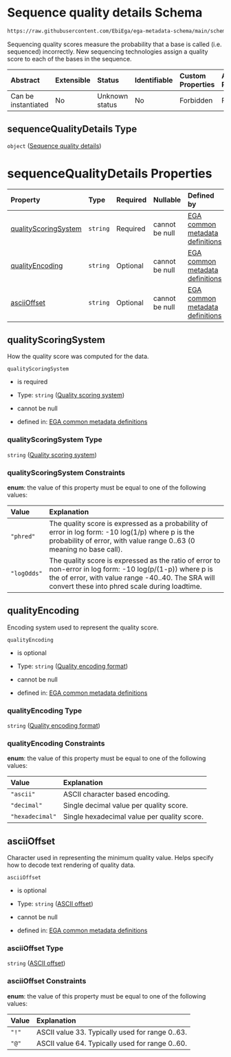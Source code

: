 # Sequence quality details Schema

```txt
https://raw.githubusercontent.com/EbiEga/ega-metadata-schema/main/schemas/EGA.common-definitions.json#/$defs/fileObject/properties/sequenceQualityDetails
```

Sequencing quality scores measure the probability that a base is called (i.e. sequenced) incorrectly. New sequencing technologies assign a quality score to each of the bases in the sequence.

| Abstract            | Extensible | Status         | Identifiable | Custom Properties | Additional Properties | Access Restrictions | Defined In                                                                                           |
| :------------------ | :--------- | :------------- | :----------- | :---------------- | :-------------------- | :------------------ | :--------------------------------------------------------------------------------------------------- |
| Can be instantiated | No         | Unknown status | No           | Forbidden         | Forbidden             | none                | [EGA.common-definitions.json\*](../../../schemas/EGA.common-definitions.json "open original schema") |

## sequenceQualityDetails Type

`object` ([Sequence quality details](ega-4-defs-ega-file-object-properties-sequence-quality-details.md))

# sequenceQualityDetails Properties

| Property                                      | Type     | Required | Nullable       | Defined by                                                                                                                                                                                                                                                                                                                         |
| :-------------------------------------------- | :------- | :------- | :------------- | :--------------------------------------------------------------------------------------------------------------------------------------------------------------------------------------------------------------------------------------------------------------------------------------------------------------------------------- |
| [qualityScoringSystem](#qualityscoringsystem) | `string` | Required | cannot be null | [EGA common metadata definitions](ega-4-defs-ega-file-object-properties-sequence-quality-details-properties-quality-scoring-system.md "https://raw.githubusercontent.com/EbiEga/ega-metadata-schema/main/schemas/EGA.common-definitions.json#/$defs/fileObject/properties/sequenceQualityDetails/properties/qualityScoringSystem") |
| [qualityEncoding](#qualityencoding)           | `string` | Optional | cannot be null | [EGA common metadata definitions](ega-4-defs-ega-file-object-properties-sequence-quality-details-properties-quality-encoding-format.md "https://raw.githubusercontent.com/EbiEga/ega-metadata-schema/main/schemas/EGA.common-definitions.json#/$defs/fileObject/properties/sequenceQualityDetails/properties/qualityEncoding")     |
| [asciiOffset](#asciioffset)                   | `string` | Optional | cannot be null | [EGA common metadata definitions](ega-4-defs-ega-file-object-properties-sequence-quality-details-properties-ascii-offset.md "https://raw.githubusercontent.com/EbiEga/ega-metadata-schema/main/schemas/EGA.common-definitions.json#/$defs/fileObject/properties/sequenceQualityDetails/properties/asciiOffset")                    |

## qualityScoringSystem

How the quality score was computed for the data.

`qualityScoringSystem`

* is required

* Type: `string` ([Quality scoring system](ega-4-defs-ega-file-object-properties-sequence-quality-details-properties-quality-scoring-system.md))

* cannot be null

* defined in: [EGA common metadata definitions](ega-4-defs-ega-file-object-properties-sequence-quality-details-properties-quality-scoring-system.md "https://raw.githubusercontent.com/EbiEga/ega-metadata-schema/main/schemas/EGA.common-definitions.json#/$defs/fileObject/properties/sequenceQualityDetails/properties/qualityScoringSystem")

### qualityScoringSystem Type

`string` ([Quality scoring system](ega-4-defs-ega-file-object-properties-sequence-quality-details-properties-quality-scoring-system.md))

### qualityScoringSystem Constraints

**enum**: the value of this property must be equal to one of the following values:

| Value       | Explanation                                                                                                                                                                                                     |
| :---------- | :-------------------------------------------------------------------------------------------------------------------------------------------------------------------------------------------------------------- |
| `"phred"`   | The quality score is expressed as a probability of error in log form: -10 log(1/p) where p is the probability of error, with value range 0..63 (0 meaning no base call).                                        |
| `"logOdds"` | The quality score is expressed as the ratio of error to non-error in log form: -10 log(p/(1-p)) where p is the of error, with value range -40..40. The SRA will convert these into phred scale during loadtime. |

## qualityEncoding

Encoding system used to represent the quality score.

`qualityEncoding`

* is optional

* Type: `string` ([Quality encoding format](ega-4-defs-ega-file-object-properties-sequence-quality-details-properties-quality-encoding-format.md))

* cannot be null

* defined in: [EGA common metadata definitions](ega-4-defs-ega-file-object-properties-sequence-quality-details-properties-quality-encoding-format.md "https://raw.githubusercontent.com/EbiEga/ega-metadata-schema/main/schemas/EGA.common-definitions.json#/$defs/fileObject/properties/sequenceQualityDetails/properties/qualityEncoding")

### qualityEncoding Type

`string` ([Quality encoding format](ega-4-defs-ega-file-object-properties-sequence-quality-details-properties-quality-encoding-format.md))

### qualityEncoding Constraints

**enum**: the value of this property must be equal to one of the following values:

| Value           | Explanation                                 |
| :-------------- | :------------------------------------------ |
| `"ascii"`       | ASCII character based encoding.             |
| `"decimal"`     | Single decimal value per quality score.     |
| `"hexadecimal"` | Single hexadecimal value per quality score. |

## asciiOffset

Character used in representing the minimum quality value.  Helps specify how to decode text rendering of quality data.

`asciiOffset`

* is optional

* Type: `string` ([ASCII offset](ega-4-defs-ega-file-object-properties-sequence-quality-details-properties-ascii-offset.md))

* cannot be null

* defined in: [EGA common metadata definitions](ega-4-defs-ega-file-object-properties-sequence-quality-details-properties-ascii-offset.md "https://raw.githubusercontent.com/EbiEga/ega-metadata-schema/main/schemas/EGA.common-definitions.json#/$defs/fileObject/properties/sequenceQualityDetails/properties/asciiOffset")

### asciiOffset Type

`string` ([ASCII offset](ega-4-defs-ega-file-object-properties-sequence-quality-details-properties-ascii-offset.md))

### asciiOffset Constraints

**enum**: the value of this property must be equal to one of the following values:

| Value | Explanation                                      |
| :---- | :----------------------------------------------- |
| `"!"` | ASCII value 33.  Typically used for range 0..63. |
| `"@"` | ASCII value 64.  Typically used for range 0..60. |
